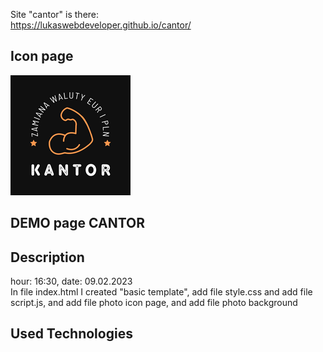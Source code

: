 Site "cantor" is there: <br>
https://lukaswebdeveloper.github.io/cantor/

<h2> Icon page</h2>
    <img src="img/icon.png">
<h2>DEMO page CANTOR</h2>


<h2>Description</h2>

hour: 16:30, date: 09.02.2023 <br> In file index.html I created     "basic template", add file style.css and add file script.js, and add file photo icon page, and add file photo background

<h2>Used Technologies</h2>